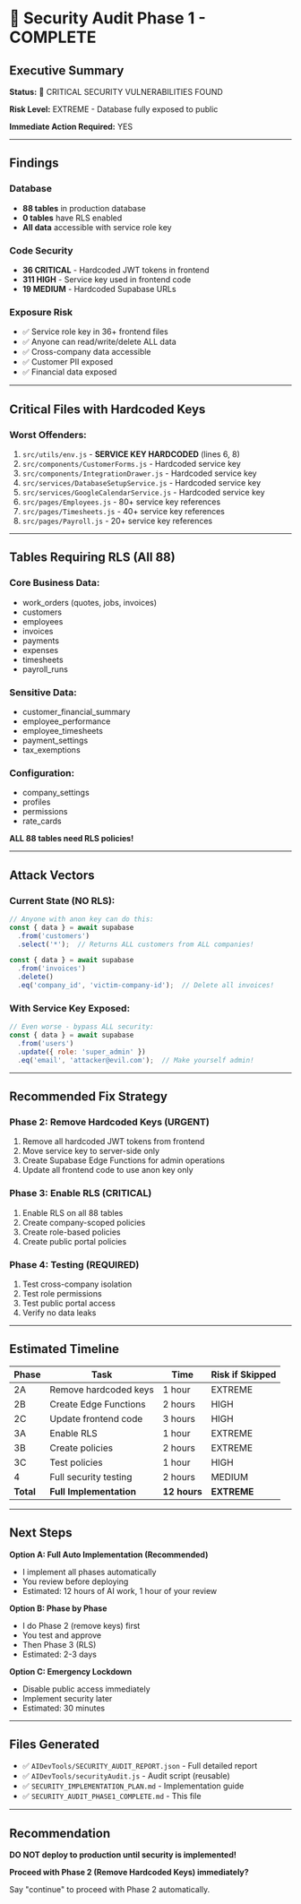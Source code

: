 # 🔐 Security Audit Phase 1 - COMPLETE

## Executive Summary

**Status:** 🚨 CRITICAL SECURITY VULNERABILITIES FOUND

**Risk Level:** EXTREME - Database fully exposed to public

**Immediate Action Required:** YES

---

## Findings

### Database
- **88 tables** in production database
- **0 tables** have RLS enabled
- **All data** accessible with service role key

### Code Security
- **36 CRITICAL** - Hardcoded JWT tokens in frontend
- **311 HIGH** - Service key used in frontend code  
- **19 MEDIUM** - Hardcoded Supabase URLs

### Exposure Risk
- ✅ Service role key in 36+ frontend files
- ✅ Anyone can read/write/delete ALL data
- ✅ Cross-company data accessible
- ✅ Customer PII exposed
- ✅ Financial data exposed

---

## Critical Files with Hardcoded Keys

### Worst Offenders:
1. `src/utils/env.js` - **SERVICE KEY HARDCODED** (lines 6, 8)
2. `src/components/CustomerForms.js` - Hardcoded service key
3. `src/components/IntegrationDrawer.js` - Hardcoded service key
4. `src/services/DatabaseSetupService.js` - Hardcoded service key
5. `src/services/GoogleCalendarService.js` - Hardcoded service key
6. `src/pages/Employees.js` - 80+ service key references
7. `src/pages/Timesheets.js` - 40+ service key references
8. `src/pages/Payroll.js` - 20+ service key references

---

## Tables Requiring RLS (All 88)

### Core Business Data:
- work_orders (quotes, jobs, invoices)
- customers
- employees
- invoices
- payments
- expenses
- timesheets
- payroll_runs

### Sensitive Data:
- customer_financial_summary
- employee_performance
- employee_timesheets
- payment_settings
- tax_exemptions

### Configuration:
- company_settings
- profiles
- permissions
- rate_cards

**ALL 88 tables need RLS policies!**

---

## Attack Vectors

### Current State (NO RLS):
```javascript
// Anyone with anon key can do this:
const { data } = await supabase
  .from('customers')
  .select('*');  // Returns ALL customers from ALL companies!

const { data } = await supabase
  .from('invoices')
  .delete()
  .eq('company_id', 'victim-company-id');  // Delete all invoices!
```

### With Service Key Exposed:
```javascript
// Even worse - bypass ALL security:
const { data } = await supabase
  .from('users')
  .update({ role: 'super_admin' })
  .eq('email', 'attacker@evil.com');  // Make yourself admin!
```

---

## Recommended Fix Strategy

### Phase 2: Remove Hardcoded Keys (URGENT)
1. Remove all hardcoded JWT tokens from frontend
2. Move service key to server-side only
3. Create Supabase Edge Functions for admin operations
4. Update all frontend code to use anon key only

### Phase 3: Enable RLS (CRITICAL)
1. Enable RLS on all 88 tables
2. Create company-scoped policies
3. Create role-based policies
4. Create public portal policies

### Phase 4: Testing (REQUIRED)
1. Test cross-company isolation
2. Test role permissions
3. Test public portal access
4. Verify no data leaks

---

## Estimated Timeline

| Phase | Task | Time | Risk if Skipped |
|-------|------|------|-----------------|
| 2A | Remove hardcoded keys | 1 hour | EXTREME |
| 2B | Create Edge Functions | 2 hours | HIGH |
| 2C | Update frontend code | 3 hours | HIGH |
| 3A | Enable RLS | 1 hour | EXTREME |
| 3B | Create policies | 2 hours | EXTREME |
| 3C | Test policies | 1 hour | HIGH |
| 4 | Full security testing | 2 hours | MEDIUM |
| **Total** | **Full Implementation** | **12 hours** | **EXTREME** |

---

## Next Steps

**Option A: Full Auto Implementation (Recommended)**
- I implement all phases automatically
- You review before deploying
- Estimated: 12 hours of AI work, 1 hour of your review

**Option B: Phase by Phase**
- I do Phase 2 (remove keys) first
- You test and approve
- Then Phase 3 (RLS)
- Estimated: 2-3 days

**Option C: Emergency Lockdown**
- Disable public access immediately
- Implement security later
- Estimated: 30 minutes

---

## Files Generated

- ✅ `AIDevTools/SECURITY_AUDIT_REPORT.json` - Full detailed report
- ✅ `AIDevTools/securityAudit.js` - Audit script (reusable)
- ✅ `SECURITY_IMPLEMENTATION_PLAN.md` - Implementation guide
- ✅ `SECURITY_AUDIT_PHASE1_COMPLETE.md` - This file

---

## Recommendation

**DO NOT deploy to production until security is implemented!**

**Proceed with Phase 2 (Remove Hardcoded Keys) immediately?**

Say "continue" to proceed with Phase 2 automatically.

